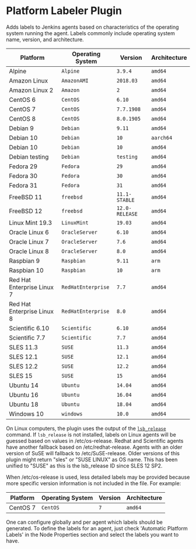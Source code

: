 # Platform Labeler Plugin

Adds labels to Jenkins agents based on characteristics of the operating system running the agent.
Labels commonly include operating system name, version, and architecture.

| Platform                   | Operating System   | Version        | Architecture |
| -------------------------- | ------------------ | -------------- | ------------ |
| Alpine                     | `Alpine`           | `3.9.4`        | `amd64`      |
| Amazon Linux               | `AmazonAMI`        | `2018.03`      | `amd64`      |
| Amazon Linux 2             | `Amazon`           | `2`            | `amd64`      |
| CentOS 6                   | `CentOS`           | `6.10`         | `amd64`      |
| CentOS 7                   | `CentOS`           | `7.7.1908`     | `amd64`      |
| CentOS 8                   | `CentOS`           | `8.0.1905`     | `amd64`      |
| Debian 9                   | `Debian`           | `9.11`         | `amd64`      |
| Debian 10                  | `Debian`           | `10`           | `aarch64`    |
| Debian 10                  | `Debian`           | `10`           | `amd64`      |
| Debian testing             | `Debian`           | `testing`      | `amd64`      |
| Fedora 29                  | `Fedora`           | `29`           | `amd64`      |
| Fedora 30                  | `Fedora`           | `30`           | `amd64`      |
| Fedora 31                  | `Fedora`           | `31`           | `amd64`      |
| FreeBSD 11                 | `freebsd`          | `11.1-STABLE`  | `amd64`      |
| FreeBSD 12                 | `freebsd`          | `12.0-RELEASE` | `amd64`      |
| Linux Mint 19.3            | `LinuxMint`        | `19.03`        | `amd64`      |
| Oracle Linux 6             | `OracleServer`     | `6.10`         | `amd64`      |
| Oracle Linux 7             | `OracleServer`     | `7.6`          | `amd64`      |
| Oracle Linux 8             | `OracleServer`     | `8.0`          | `amd64`      |
| Raspbian 9                 | `Raspbian`         | `9.11`         | `arm`        |
| Raspbian 10                | `Raspbian`         | `10`           | `arm`        |
| Red Hat Enterprise Linux 7 | `RedHatEnterprise` | `7.7`          | `amd64`      |
| Red Hat Enterprise Linux 8 | `RedHatEnterprise` | `8.0`          | `amd64`      |
| Scientific 6.10            | `Scientific`       | `6.10`         | `amd64`      |
| Scientific 7.7             | `Scientific`       | `7.7`          | `amd64`      |
| SLES 11.3                  | `SUSE`             | `11.3`         | `amd64`      |
| SLES 12.1                  | `SUSE`             | `12.1`         | `amd64`      |
| SLES 12.2                  | `SUSE`             | `12.2`         | `amd64`      |
| SLES 15                    | `SUSE`             | `15`           | `amd64`      |
| Ubuntu 14                  | `Ubuntu`           | `14.04`        | `amd64`      |
| Ubuntu 16                  | `Ubuntu`           | `16.04`        | `amd64`      |
| Ubuntu 18                  | `Ubuntu`           | `18.04`        | `amd64`      |
| Windows 10                 | `windows`          | `10.0`         | `amd64`      |

On Linux computers, the plugin uses the output of the [`lsb_release`](https://linux.die.net/man/1/lsb_release) command.
If `lsb_release` is not installed, labels on Linux agents will be guessed based on values in /etc/os-release.
Redhat and Scientific agents have another fallback based on /etc/redhat-release.
Agents with an older version of SuSE will fallback to /etc/SuSE-release. Older versions of this plugin might return "sles" or "SUSE LINUX" as OS name.
This has been unified to "SUSE" as this is the lsb_release ID since SLES 12 SP2.

When /etc/os-release is used, less detailed labels may be provided because more specific version information is not included in the file.
For example:

| Platform                   | Operating System   | Version        | Architecture |
| -------------------------- | ------------------ | -------------- | ------------ |
| CentOS 7                   | `CentOS`           | `7`            | `amd64`      |

One can configure globally and per agent which labels should be generated.
To define the labels for an agent, just check 'Automatic Platform Labels' in the Node Properties section and select the labels you want to have.
